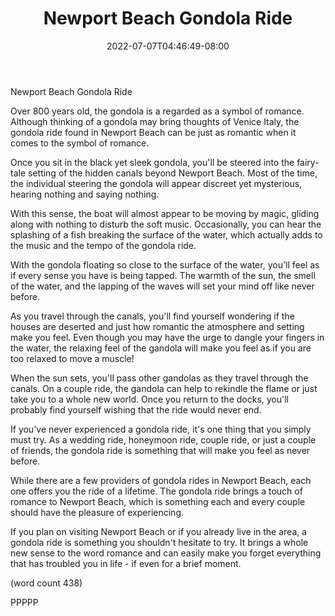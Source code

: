 ﻿---
title: "Newport Beach Gondola Ride"
date: 2022-07-07T04:46:49-08:00
description: "long articles Tips for Web Success"
featured_image: "/images/long articles.jpg"
tags: ["long articles"]
---

Newport Beach Gondola Ride

Over 800 years old, the gondola is a regarded as a
symbol of romance.  Although thinking of a gondola
may bring thoughts of Venice Italy, the gondola
ride found in Newport Beach can be just as romantic
when it comes to the symbol of romance.

Once you sit in the black yet sleek gondola, you'll 
be steered into the fairy-tale setting of the 
hidden canals beyond Newport Beach.  Most of the
time, the individual steering the gondola will 
appear discreet yet mysterious, hearing nothing 
and saying nothing.  

With this sense, the boat will almost appear to 
be moving by magic, gliding along with nothing to
disturb the soft music.  Occasionally, you can 
hear the splashing of a fish breaking the surface
of the water, which actually adds to the music and
the tempo of the gondola ride.

With the gondola floating so close to the surface
of the water, you'll feel as if every sense you have
is being tapped.  The warmth of the sun, the smell
of the water, and the lapping of the waves will set
your mind off like never before.

As you travel through the canals, you'll find 
yourself wondering if the houses are deserted and 
just how romantic the atmosphere and setting make 
you feel.  Even though you may have the urge to 
dangle your fingers in the water, the relaxing feel
of the gandola will make you feel as if you are
too relaxed to move a muscle!

When the sun sets, you'll pass other gandolas as
they travel through the canals.  On a couple ride,
the gandola can help to rekindle the flame or just
take you to a whole new world.  Once you return to 
the docks, you'll probably find yourself wishing 
that the ride would never end.

If you've never experienced a gondola ride, it's one
thing that you simply must try.  As a wedding ride,
honeymoon ride, couple ride, or just a couple of 
friends, the gondola ride is something that will
make you feel as never before.

While there are a few providers of gondola rides in
Newport Beach, each one offers you the ride of a 
lifetime. The gondola ride brings a touch of romance
to Newport Beach, which is something each and every
couple should have the pleasure of experiencing.

If you plan on visiting Newport Beach or if you 
already live in the area, a gondola ride is something
you shouldn't hesitate to try.  It brings a whole new
sense to the word romance and can easily make you
forget everything that has troubled you in life - if
even for a brief moment.

(word count 438)

PPPPP
